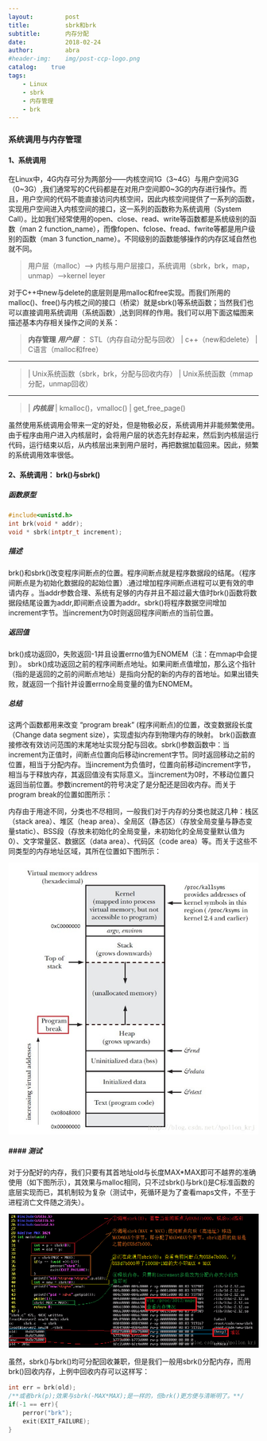 ```yaml
---
layout:     	post
title:      	sbrk和brk
subtitle:   	内存分配
date:       	2018-02-24
author:     	abra
#header-img: 	img/post-ccp-logo.png
catalog: 	true
tags:
    - Linux
    - sbrk
    - 内存管理
    - brk
---
```




### 系统调用与内存管理

#### 1、系统调用

在Linux中，4G内存可分为两部分——内核空间1G（3~4G）与用户空间3G（0~3G）,我们通常写的C代码都是在对用户空间即0~3G的内存进行操作。而且，用户空间的代码不能直接访问内核空间，因此内核空间提供了一系列的函数，实现用户空间进入内核空间的接口，这一系列的函数称为系统调用（System Call）。比如我们经常使用的open、close、read、write等函数都是系统级别的函数（man 2 function_name），而像fopen、fclose、fread、fwrite等都是用户级别的函数（man 3 function_name）。不同级别的函数能够操作的内存区域自然也就不同。

> 用户层（malloc）——> 内核与用户层接口，系统调用（sbrk，brk，map，unmap）——>kernel leyer

对于C++中new与delete的底层则是用malloc和free实现。而我们所用的malloc()、free()与内核之间的接口（桥梁）就是sbrk()等系统函数；当然我们也可以直接调用系统调用（系统函数）,达到同样的作用。我们可以用下面这幅图来描述基本内存相关操作之间的关系：

> **内存管理**
>***用户层*** ：
>STL（内存自动分配与回收）
>|
>c++（new和delete）
>|
>C语言（malloc和free）
----
>|
>Unix系统函数（sbrk，brk，分配与回收内存）
>|
>Unix系统函数（mmap分配，unmap回收）
----
>|
> ***内核层***
> |
> kmalloc()，vmalloc()
> |
> get_free_page()

虽然使用系统调用会带来一定的好处，但是物极必反，系统调用并非能频繁使用。由于程序由用户进入内核层时，会将用户层的状态先封存起来，然后到内核层运行代码，运行结束以后，从内核层出来到用户层时，再把数据加载回来。因此，频繁的系统调用效率很低。

#### 2、系统调用： brk()与sbrk()

#####  函数原型

``` c
#include<unistd.h>
int brk(void * addr); 
void * sbrk(intptr_t increment);
```

##### 描述 

brk()和sbrk()改变程序间断点的位置。程序间断点就是程序数据段的结尾。（程序间断点是为初始化数据段的起始位置）.通过增加程序间断点进程可以更有效的申请内存 。当addr参数合理、系统有足够的内存并且不超过最大值时brk()函数将数据段结尾设置为addr,即间断点设置为addr。sbrk()将程序数据空间增加increment字节。当increment为0时则返回程序间断点的当前位置。

##### 返回值

brk()成功返回0，失败返回-1并且设置errno值为ENOMEM（注：在mmap中会提到）。 
sbrk()成功返回之前的程序间断点地址。如果间断点值增加，那么这个指针（指的是返回的之前的间断点地址）是指向分配的新的内存的首地址。如果出错失败，就返回一个指针并设置errno全局变量的值为ENOMEM。

##### 总结

这两个函数都用来改变 “program break” (程序间断点)的位置，改变数据段长度（Change data segment size），实现虚拟内存到物理内存的映射。 
brk()函数直接修改有效访问范围的末尾地址实现分配与回收。sbrk()参数函数中：当increment为正值时，间断点位置向后移动increment字节。同时返回移动之前的位置，相当于分配内存。当increment为负值时，位置向前移动increment字节，相当与于释放内存，其返回值没有实际意义。当increment为0时，不移动位置只返回当前位置。参数increment的符号决定了是分配还是回收内存。而关于program break的位置如图所示：

内存由于用途不同，分类也不尽相同，一般我们对于内存的分类也就这几种：栈区（stack area）、堆区（heap area）、全局区（静态区）（存放全局变量与静态变量static）、BSS段（存放未初始化的全局变量，未初始化的全局变量默认值为0）、文字常量区、数据区（data area）、代码区（code area）等。而关于这些不同类型的内存地址区域，其所在位置如下图所示：

![p-20180224-sbrk](../img/post/p-20180224-sbrk.jpg)

##### #### 测试

对于分配好的内存，我们只要有其首地址old与长度MAX*MAX即可不越界的准确使用（如下图所示），其效果与malloc相同，只不过sbrk()与brk()是C标准函数的底层实现而已，其机制较为复杂（测试中，死循环是为了查看maps文件，不至于进程消亡文件随之消失）。 

![内存映射](../img/post/p-20180224-sbrk_test.png)



虽然，sbrk()与brk()均可分配回收兼职，但是我们一般用sbrk()分配内存，而用brk()回收内存，上例中回收内存可以这样写：

```c
int err = brk(old);
/**或者brk(p);效果与sbrk(-MAX*MAX);是一样的，但brk()更方便与清晰明了。**/
if(-1 == err){
    perror("brk");
    exit(EXIT_FAILURE);
}
```

